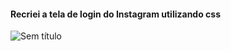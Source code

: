 #### Recriei a tela de login do Instagram utilizando css  

![Sem título](https://user-images.githubusercontent.com/56879793/104849299-a67edc00-58c7-11eb-9566-cc11e1119e31.png)
